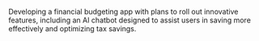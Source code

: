 Developing a financial budgeting app with plans to roll out innovative features, including an AI chatbot designed to assist users in saving more effectively and optimizing tax savings.
